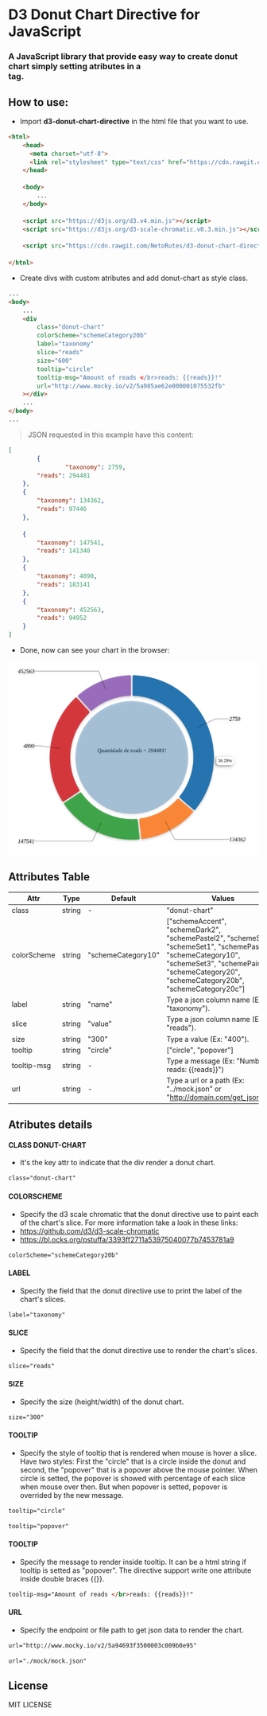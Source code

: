# D3 Donut Chart Directive for JavaScript

### A JavaScript library that provide easy way to create donut chart simply setting atributes in a <div> tag.

## How to use:
- Import **d3-donut-chart-directive** in the html file that you want to use.

```html
<htnl>
    <head>
      <meta charset="utf-8">
      <link rel="stylesheet" type="text/css" href="https://cdn.rawgit.com/NetoRutes/d3-donut-chart-directive-js/fe7abafb/style/d3-donut-chart.min.css">
    </head>

    <body>
        ...
    </body>

    <script src="https://d3js.org/d3.v4.min.js"></script>
    <script src="https://d3js.org/d3-scale-chromatic.v0.3.min.js"></script>

    <script src="https://cdn.rawgit.com/NetoRutes/d3-donut-chart-directive-js/d16f1fc3/script/d3-donut-chart.min.js"></script>

</htnl>
```

- Create divs with custom atributes and add donut-chart as style class.
```html
...
<body>
    ...
    <div 
        class="donut-chart" 
        colorScheme="schemeCategory20b"
        label="taxonomy"
        slice="reads"
        size="600"
        tooltip="circle"
        tooltip-msg="Amount of reads </br>reads: {{reads}}!"
        url="http://www.mocky.io/v2/5a985ae62e000001075532fb" 
    ></div>
    ...
</body>
...
```

> JSON requested in this example have this content:

```json
[
        {
                "taxonomy": 2759,
		"reads": 294481
	},
	{
		"taxonomy": 134362,
		"reads": 97446
	},

	{
		"taxonomy": 147541,
		"reads": 141340
	},
	{
		"taxonomy": 4890,
		"reads": 183141
	},
	{
		"taxonomy": 452563,
		"reads": 94952
	}
]
```

- Done, now can see your chart in the browser:

![N|Solid](./resources/donut_chart.png)


## Attributes Table
| Attr | Type | Default | Values | Required |
| ------ | ------ | ------ | ------ | ------ |
| class | string | - | "donut-chart" | True |
| colorScheme | string | "schemeCategory10" | ["schemeAccent", "schemeDark2", "schemePastel2", "schemeSet2", "schemeSet1", "schemePastel1", "schemeCategory10", "schemeSet3", "schemePaired", "schemeCategory20", "schemeCategory20b", "schemeCategory20c"] | False |
| label | string | "name" | Type a json column name (Ex: "taxonomy"). | False |
| slice | string | "value" | Type a json column name (Ex: "reads"). | False |
| size | string | "300" | Type a value (Ex: "400"). | False |
| tooltip | string | "circle" | ["circle", "popover"] | False |
| tooltip-msg | string | - | Type a message (Ex: "Number of reads: {{reads}}") | False |
| url | string | - | Type a url or a path (Ex: "../mock.json" or "http://domain.com/get_json_file") | True |


## Atributes details

#### **CLASS DONUT-CHART** 
- It's the key attr to indicate that the div render a donut chart.
```html
class="donut-chart"
```

#### **COLORSCHEME** 
- Specify the d3 scale chromatic that the donut directive use to paint each of the chart's slice. For more information take a look in these links: 
- https://github.com/d3/d3-scale-chromatic  
- https://bl.ocks.org/pstuffa/3393ff2711a53975040077b7453781a9

```html
colorScheme="schemeCategory20b"
```

#### **LABEL** 
- Specify the field that the donut directive use to print the label of the chart's slices.
```html
label="taxonomy"
```

#### **SLICE** 
- Specify the field that the donut directive use to render the chart's slices.
```html
slice="reads"
```

#### **SIZE** 
- Specify the size (height/width) of the donut chart.
```html
size="300"
```

#### **TOOLTIP** 
- Specify the style of tooltip that is rendered when mouse is hover a slice. 
Have two styles: First the "circle" that is a circle inside the donut and second, the "popover" that is a popover above the mouse pointer. When circle is setted, the popover is showed with percentage of each slice when mouse over then. But when popover is setted, popover is overrided by the new message.
```html
tooltip="circle"
```
```html
tooltip="popover"
```

#### **TOOLTIP** 
- Specify the message to render inside tooltip. It can be a html string if tooltip is setted as "popover". The directive support write one attribute inside double braces {{}}.
```html
tooltip-msg="Amount of reads </br>reads: {{reads}}!"
```

#### **URL** 
- Specify the endpoint or file path to get json data to render the chart.
```html
url="http://www.mocky.io/v2/5a94693f3500003c009b0e95"
```
```html
url="./mock/mock.json"
```

## License

MIT LICENSE


